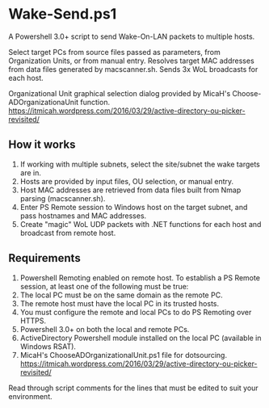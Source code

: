 # Wake-Send.ps1
A Powershell 3.0+ script to send Wake-On-LAN packets to multiple hosts.

Select target PCs from source files passed as parameters, from Organization Units, or from manual entry. Resolves target MAC addresses
from data files generated by macscanner.sh. Sends 3x WoL broadcasts for each host.

Organizational Unit graphical selection dialog provided by MicaH's Choose-ADOrganizationaUnit function. https://itmicah.wordpress.com/2016/03/29/active-directory-ou-picker-revisited/

## How it works ##
1. If working with multiple subnets, select the site/subnet the wake targets are in.
2. Hosts are provided by input files, OU selection, or manual entry.
3. Host MAC addresses are retrieved from data files built from Nmap parsing (macscanner.sh).
4. Enter PS Remote session to Windows host on the target subnet, and pass hostnames and MAC addresses.
5. Create "magic" WoL UDP packets with .NET functions for each host and broadcast from remote host.

## Requirements ##
1. Powershell Remoting enabled on remote host. To establish a PS Remote session, at least one of the following must be true: 
  1. The local PC must be on the same domain as the remote PC. 
  2. The remote host must have the local PC in its trusted hosts. 
  3. You must configure the remote and local PCs to do PS Remoting over HTTPS.
2. Powershell 3.0+ on both the local and remote PCs.
3. ActiveDirectory Powershell module installed on the local PC (available in Windows RSAT).
4. MicaH's ChooseADOrganizationalUnit.ps1 file for dotsourcing. https://itmicah.wordpress.com/2016/03/29/active-directory-ou-picker-revisited/

Read through script comments for the lines that must be edited to suit your environment.
